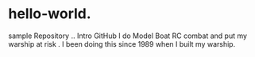 # hello-world.
sample Repository .. Intro GitHub
I do Model Boat RC combat and put my warship at risk . 
I been doing this since 1989 when I built my warship.
